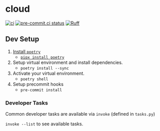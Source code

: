 # cloud

[![ci](https://github.com/great-expectations/cloud/actions/workflows/ci.yaml/badge.svg)](https://github.com/great-expectations/cloud/actions/workflows/ci.yaml?query=branch%3Adevelop)
[![pre-commit.ci status](https://results.pre-commit.ci/badge/github/great-expectations/cloud/main.svg)](https://results.pre-commit.ci/latest/github/great-expectations/cloud/main)
[![Ruff](https://img.shields.io/endpoint?url=https://raw.githubusercontent.com/charliermarsh/ruff/main/assets/badge/v2.json)](https://github.com/astral-sh/ruff)

## Dev Setup

1. [Install `poetry`](https://python-poetry.org/docs/#installation)
   - [`pipx install poetry`](https://python-poetry.org/docs/#installing-with-pipx)
2. Setup virtual environment and install dependencies.
   - `poetry install --sync`
3. Activate your virtual environment.
   - `poetry shell`
4. Setup precommit hooks
   - `pre-commit install`

### Developer Tasks

Common developer tasks are available via `invoke` (defined in `tasks.py`)

`invoke --list` to see available tasks.
